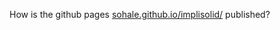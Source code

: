 How is the github pages [sohale.github.io/implisolid/](https://sohale.github.io/implisolid/) published?
